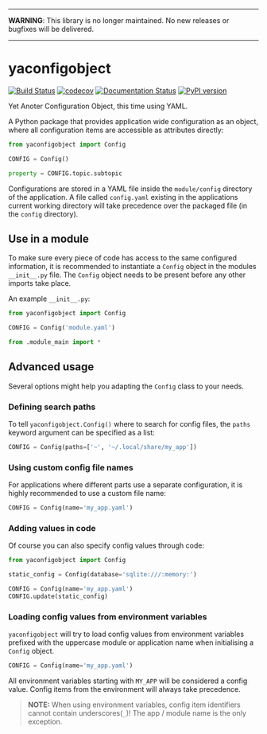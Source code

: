***

**WARNING**: This library is no longer maintained. No new releases or bugfixes will be delivered.

***

yaconfigobject
==============

[![Build Status](https://travis-ci.com/MeteoSwiss/yaconfigobject.svg?branch=master)](https://travis-ci.com/MeteoSwiss/yaconfigobject) [![codecov](https://codecov.io/gh/MeteoSwiss/yaconfigobject/branch/master/graph/badge.svg)](https://codecov.io/gh/MeteoSwiss/yaconfigobject) [![Documentation Status](https://readthedocs.org/projects/yaconfigobject/badge/?version=latest)](https://yaconfigobject.readthedocs.io/en/latest/?badge=latest) [![PyPI version](https://badge.fury.io/py/yaconfigobject.svg)](https://badge.fury.io/py/yaconfigobject)


Yet Anoter Configuration Object, this time using YAML.

A Python package that provides application wide configuration as an object,
where all configuration items are accessible as attributes directly:

```python
from yaconfigobject import Config

CONFIG = Config()

property = CONFIG.topic.subtopic
```

Configurations are stored in a YAML file inside the `module/config` directory
of the application. A file called `config.yaml` existing in the applications
current working directory will take precedence over the packaged file (in the
`config` directory).


Use in a module
---------------

To make sure every piece of code has access to the same configured information,
it is recommended to instantiate a `Config` object in the modules `__init__.py`
file. The `Config` object needs to be present before any other imports take
place.

An example `__init__.py`:

```python
from yaconfigobject import Config

CONFIG = Config('module.yaml')

from .module_main import *
```


Advanced usage
--------------

Several options might help you adapting the ``Config`` class to your needs.

### Defining search paths

To tell ``yaconfigobject.Config()`` where to search for config files, the
``paths`` keyword argument can be specified as a list:

```python
CONFIG = Config(paths=['~', '~/.local/share/my_app'])
```

### Using custom config file names

For applications where different parts use a separate configuration, it is 
highly recommended to use a custom file name:

```python
CONFIG = Config(name='my_app.yaml')
```

### Adding values in code

Of course you can also specify config values through code:

```python
from yaconfigobject import Config

static_config = Config(database='sqlite:///:memory:')

CONFIG = Config(name='my_app.yaml')
CONFIG.update(static_config)
```

### Loading config values from environment variables

`yaconfigobject` will try to load config values from environment variables 
prefixed with the uppercase module or application name when initialising a 
`Config` object.

```python
CONFIG = Config(name='my_app.yaml')
```

All environment variables starting with `MY_APP` will be considered a config 
value. Config items from the environment will always take precedence.

> **NOTE:** When using environment variables, config item identifiers cannot
> contain underscores(`_`)! The app / module name is the only exception.
